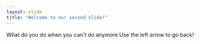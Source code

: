 ```yaml
---
layout: slide
title: "Welcome to our second slide!"
---
```

What do you do when you can't do anymore
Use the left arrow to go back!
